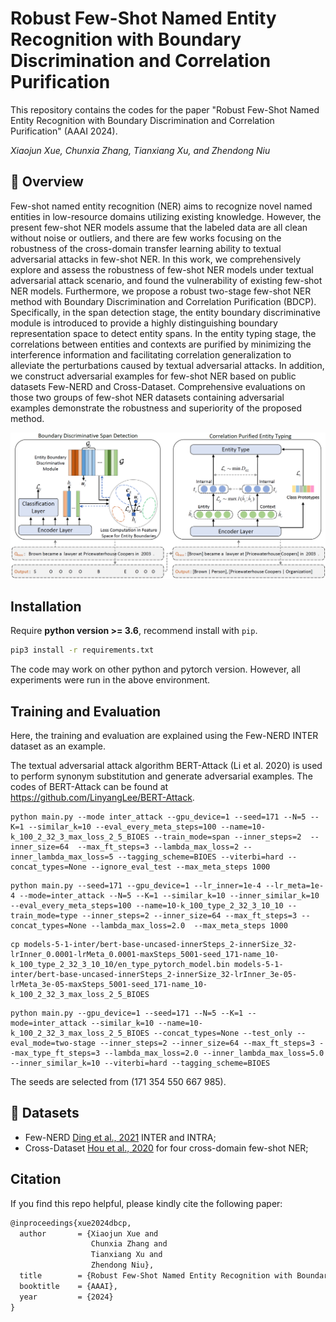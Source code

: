 # Robust Few-Shot Named Entity Recognition with Boundary Discrimination and Correlation Purification

This repository contains the codes for the paper "Robust Few-Shot Named Entity Recognition with Boundary Discrimination and Correlation Purification" (AAAI 2024).

_Xiaojun Xue, Chunxia Zhang, Tianxiang Xu, and Zhendong Niu_


## 🎥 Overview

Few-shot named entity recognition (NER) aims to recognize novel named entities in low-resource domains utilizing existing knowledge. However, the present few-shot NER models assume that the labeled data are all clean without noise or outliers, and there are few works focusing on the robustness of the cross-domain transfer learning ability to textual adversarial attacks in few-shot NER. In this work, we comprehensively explore and assess the robustness of few-shot NER models under textual adversarial attack scenario, and found the vulnerability of existing few-shot NER models. Furthermore, we propose a robust two-stage few-shot NER method with Boundary Discrimination and Correlation Purification (BDCP). Specifically, in the span detection stage, the entity boundary discriminative module is introduced to provide a highly distinguishing boundary representation space to detect entity spans. In the entity typing stage, the correlations between entities and contexts are purified by minimizing the interference information and facilitating correlation generalization to alleviate the perturbations caused by textual adversarial attacks. In addition, we construct adversarial examples for few-shot NER based on public datasets Few-NERD and Cross-Dataset. Comprehensive evaluations on those two groups of few-shot NER datasets containing adversarial examples demonstrate the robustness and superiority of the proposed method.

![image](./images/dbcp.png)

## Installation

Require **python version >= 3.6**, recommend install with `pip`.

```bash
pip3 install -r requirements.txt
```

The code may work on other python and pytorch version. However, all experiments were run in the above environment.

## Training and Evaluation

Here, the training and evaluation are explained using the Few-NERD INTER dataset as an example.

The textual adversarial attack algorithm BERT-Attack (Li et al. 2020) is used to perform synonym substitution and generate adversarial examples.
The codes of BERT-Attack can be found at https://github.com/LinyangLee/BERT-Attack.

```shell
python main.py --mode inter_attack --gpu_device=1 --seed=171 --N=5 --K=1 --similar_k=10 --eval_every_meta_steps=100 --name=10-k_100_2_32_3_max_loss_2_5_BIOES --train_mode=span --inner_steps=2  --inner_size=64  --max_ft_steps=3 --lambda_max_loss=2 --inner_lambda_max_loss=5 --tagging_scheme=BIOES --viterbi=hard --concat_types=None --ignore_eval_test --max_meta_steps 1000
```

```shell
python main.py --seed=171 --gpu_device=1 --lr_inner=1e-4 --lr_meta=1e-4 --mode=inter_attack --N=5 --K=1 --similar_k=10 --inner_similar_k=10 --eval_every_meta_steps=100 --name=10-k_100_type_2_32_3_10_10 --train_mode=type --inner_steps=2 --inner_size=64 --max_ft_steps=3 --concat_types=None --lambda_max_loss=2.0  --max_meta_steps 1000
```

```shell
cp models-5-1-inter/bert-base-uncased-innerSteps_2-innerSize_32-lrInner_0.0001-lrMeta_0.0001-maxSteps_5001-seed_171-name_10-k_100_type_2_32_3_10_10/en_type_pytorch_model.bin models-5-1-inter/bert-base-uncased-innerSteps_2-innerSize_32-lrInner_3e-05-lrMeta_3e-05-maxSteps_5001-seed_171-name_10-k_100_2_32_3_max_loss_2_5_BIOES
```

```shell
python main.py --gpu_device=1 --seed=171 --N=5 --K=1 --mode=inter_attack --similar_k=10 --name=10-k_100_2_32_3_max_loss_2_5_BIOES --concat_types=None --test_only --eval_mode=two-stage --inner_steps=2 --inner_size=64 --max_ft_steps=3 --max_type_ft_steps=3 --lambda_max_loss=2.0 --inner_lambda_max_loss=5.0 --inner_similar_k=10 --viterbi=hard --tagging_scheme=BIOES
```

The seeds are selected from (171 354 550 667 985).


## 🍯 Datasets

- Few-NERD [Ding et al., 2021](https://aclanthology.org/2021.acl-long.248) INTER and INTRA;
- Cross-Dataset [Hou et al., 2020](https://www.aclweb.org/anthology/2020.acl-main.128) for four cross-domain few-shot NER;

## Citation

If you find this repo helpful, please kindly cite the following paper:

```latex
@inproceedings{xue2024dbcp,
  author       = {Xiaojun Xue and
                  Chunxia Zhang and
                  Tianxiang Xu and
                  Zhendong Niu},
  title        = {Robust Few-Shot Named Entity Recognition with Boundary Discrimination and Correlation Purification},
  booktitle    = {AAAI},
  year         = {2024}
}
```

